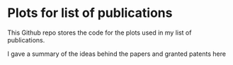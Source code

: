 # Plots for list of publications

This Github repo stores the code for the plots used in my list of publications.

I gave a summary of the ideas behind the papers and granted patents here 
